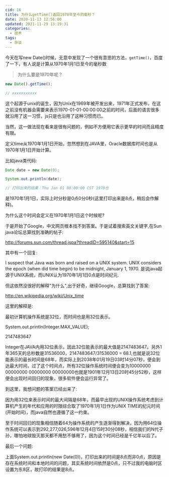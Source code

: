 ```yaml
---
cid: 16
title: 为什么getTime()返回1970年至今的毫秒？
date: 2020-11-13 12:56:00
updated: 2021-11-29 13:19:31
categories: 
  - 技术
tags: 
  - 杂谈
---
```




今天在写new Date()时候，无意中发现了一个很有意思的方法，`getTime()`，百度了一下，有人说是计算从1970年1月1日至今的毫秒数

<!-- more -->
>为什么要是1970年呢？

````js
new Date().getTime();

// xxxxxxxxxxx
````

这个起源于unix的诞生，因为Unix在1969年被开发出来，1971年正式发布，在这之前没有机器会需要来表示1970-01-01-00:00:00之前的时间，后面的语言很多就沿用了这一习惯，js只是也沿用了这种习惯而已。

当然，这一做法现在看来是很有问题的，例如不方便用它表示更早的时间而且精度有限。

定义time从1970年1月1日开始，忽然想到在JAVA里，Oracle数据库时间也是从1970年1月1日开始计算。

比如java类代码:

````java
Date date = new Date(0);

System.out.println(date);

// 打印出来的结果：Thu Jan 01 08:00:00 CST 1970也
````



是1970年1月1日，实际上时分秒是0点0分0秒(这里打印出来是8点，稍后会作解释)。

为什么这个时间会定义在1970年1月1日这个时候呢?

于是开始了Google，中文网页根本找不到答案。于是试着搜索英文关键字,在Sun java论坛总算找到准确的帖子:

http://forums.sun.com/thread.jspa?threadID=595140&start=15

其中有一个回复:

I suspect that Java was born and raised on a UNIX system.
UNIX considers the epoch (when did time begin) to be midnight, January 1, 1970. 
是说java起源于UNIX系统，而UNIX认为1970年1月1日0点是时间纪元.


但这依然没很好的解释"为什么",出于好奇，继续Google，总算找到了答案:

http://en.wikipedia.org/wiki/Unix_time

这里的解释是:

最初计算机操作系统是32位，而时间也是用32位表示。

System.out.println(Integer.MAX_VALUE);

2147483647

Integer在JAVA内用32位表示，因此32位能表示的最大值是2147483647。另外1年365天的总秒数是31536000，2147483647/31536000 = 68.1,也就是说32位能表示的最长时间是68年，而实际上到2038年01月19日03时14分07秒，便会到达最大时间，过了这个时间点，所有32位操作系统时间便会变为10000000 00000000 00000000 00000000也就是1901年12月13日20时45分52秒，这样便会出现时间回归的现象，很多软件便会运行异常了。

到这里，我想问题的答案已经出来了:

因为用32位来表示时间的最大间隔是68年，而最早出现的UNIX操作系统考虑到计算机产生的年代和应用的时限综合取了1970年1月1日作为UNIX TIME的纪元时间(开始时间)，而java自然也遵循了这一约束。

至于时间回归的现象相信随着64为操作系统的产生逐渐得到解决，因为用64位操作系统可以表示到292,277,026,596年12月4日15时30分08秒，相信我们的N代子孙，哪怕地球毁灭那天都不用愁不够用了，因为这个时间已经是千亿年以后了。


最后一个问题:

上面System.out.println(new Date(0))，打印出来的时间是8点而非0点，原因是存在系统时间和本地时间的问题，其实系统时间依然是0点，只不过我的电脑时区设置为东8区，故打印的结果是8点。
